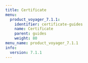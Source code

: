 ```yaml
---
title: Certificate
menu:
  product_voyager_7.1.1:
    identifier: certificate-guides
    name: Certificate
    parent: guides
    weight: 80
menu_name: product_voyager_7.1.1
info:
  version: 7.1.1
---
```


